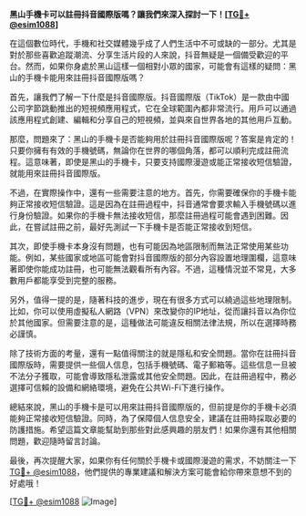 **黑山手機卡可以註冊抖音國際版嗎？讓我們來深入探討一下！[[TG💪+ @esim1088](https://t.me/s/esim1088)]**

在這個數位時代，手機和社交媒體幾乎成了人們生活中不可或缺的一部分。尤其是對於那些喜歡追蹤潮流、分享生活片段的人來說，抖音無疑是一個備受歡迎的平台。然而，如果你身處於黑山這樣一個相對小眾的國家，可能會有這樣的疑問：黑山的手機卡能用來註冊抖音國際版嗎？

首先，讓我們了解一下什麼是抖音國際版。抖音國際版（TikTok）是一款由中國公司字節跳動推出的短視頻應用程式，它在全球範圍內都非常流行。用戶可以通過該應用程式創建、編輯和分享自己的短視頻，並與來自世界各地的其他用戶互動。

那麼，問題來了：黑山的手機卡是否能夠用於註冊抖音國際版呢？答案是肯定的！只要你擁有有效的手機號碼，無論你在世界的哪個角落，都可以順利完成註冊流程。這意味著，即使是黑山的手機卡，只要支持國際漫遊或能正常接收短信驗證，就能用來註冊抖音國際版。

不過，在實際操作中，還有一些需要注意的地方。首先，你需要確保你的手機卡能夠正常接收短信驗證。這是因為在註冊過程中，抖音通常會要求輸入手機號碼以進行身份驗證。如果你的手機卡無法接收短信，那麼註冊過程可能會遇到困難。因此，在嘗試註冊之前，最好先測試一下手機卡是否能正常接收到短信。

其次，即使手機卡本身沒有問題，也有可能因為地區限制而無法正常使用某些功能。例如，某些國家或地區可能會對抖音國際版的部分內容設置地理圍欄，這意味著即使你能成功註冊，也可能無法觀看所有內容。不過，這種情況並不常見，大多數用戶都能享受到完整的服務。

另外，值得一提的是，隨著科技的進步，現在有很多方式可以繞過這些地理限制。比如，你可以使用虛擬私人網路（VPN）來改變你的IP地址，從而讓抖音以為你位於其他國家。但需要注意的是，這種做法可能違反相關法律法規，所以在選擇時務必謹慎。

除了技術方面的考量，還有一點值得關注的就是隱私和安全問題。當你在註冊抖音國際版時，需要提供一些個人信息，包括手機號碼、電子郵箱等。這些信息一旦被不法分子獲取，可能會導致隱私泄露或其他安全問題。因此，在註冊過程中，務必選擇可信賴的設備和網絡環境，避免在公共Wi-Fi下進行操作。

總結來說，黑山的手機卡是可以用來註冊抖音國際版的，但前提是你的手機卡必須能夠正常接收短信驗證。同時，為了保障個人信息安全，建議在註冊時採取必要的防護措施。希望這篇文章能幫助到那些對此感興趣的朋友們！如果你還有其他相關問題，歡迎隨時留言討論。

最後，再次提醒大家，如果你有任何關於手機卡或國際漫遊的需求，不妨關注一下[TG💪+ @esim1088](https://t.me/s/esim1088)，他們提供的專業建議和解決方案可能會給你帶來意想不到的好處哦！

[[TG💪+ @esim1088](https://t.me/s/esim1088) ![Image](https://i.postimg.cc/4NQfJmqS/Snipaste-2025-05-13-00-14-12.png)]